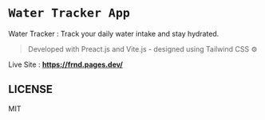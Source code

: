 # `Water Tracker App`

Water Tracker : Track your daily water intake and stay hydrated.

> Developed with Preact.js and Vite.js - designed using Tailwind CSS ⚙️  

Live Site : **<https://frnd.pages.dev/>**

## LICENSE

MIT
